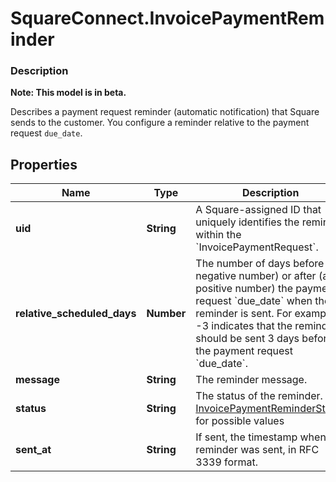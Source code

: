 # SquareConnect.InvoicePaymentReminder

### Description
**Note: This model is in beta.**

Describes a payment request reminder (automatic notification) that Square sends to the customer. You configure a reminder relative to the payment request `due_date`.

## Properties
Name | Type | Description | Notes
------------ | ------------- | ------------- | -------------
**uid** | **String** | A Square-assigned ID that uniquely identifies the reminder within the &#x60;InvoicePaymentRequest&#x60;. | [optional] 
**relative_scheduled_days** | **Number** | The number of days before (a negative number) or after (a positive number) the payment request &#x60;due_date&#x60; when the reminder is sent. For example, -3 indicates that the reminder should be sent 3 days before the payment request &#x60;due_date&#x60;. | [optional] 
**message** | **String** | The reminder message. | [optional] 
**status** | **String** | The status of the reminder. See [InvoicePaymentReminderStatus](#type-invoicepaymentreminderstatus) for possible values | [optional] 
**sent_at** | **String** | If sent, the timestamp when the reminder was sent, in RFC 3339 format. | [optional] 


